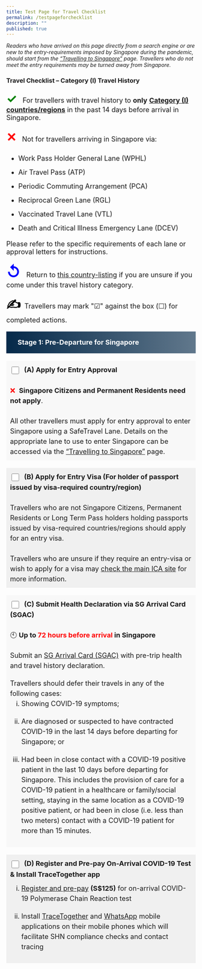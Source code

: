 ```yaml
---
title: Test Page for Travel Checklist
permalink: /testpageforchecklist
description: ""
published: true
---
```

<i>Readers who have arrived on this page directly from a search engine or are new to the entry-requirements imposed by Singapore during the pandemic, should start from the <a href="/arriving/overview" target="_blank" >“Travelling to Singapore”</a> page. Travellers who do not meet the entry requirements may be turned away from Singapore. </i>

### Travel Checklist – Category (I) Travel History

<p style="font-size:18px;"><span style="font-size:32px; color:green;"><b>&#10003;</b></span> &nbsp; For travellers with travel history to <b>only</b> <a href="/shn-and-swab-summary" target="_blank"><b>Category (I) countries/regions</b></a> in the past 14 days before arrival in Singapore.</p>

<p style="font-size:18px; line-height:1.5;"><span style="font-size:32px; color:red;"><b>&#10005;</b></span> &nbsp; Not for travellers arriving in Singapore via: </p>
<ol style="margin-top:10px; margin-bottom:0px; font-size:18px; list-style-type:disc; padding-left:32px;">
	<li style="margin-top:10px; margin-bottom:0px; font-size:18px; line-height:1.5;">Work Pass Holder General Lane (WPHL)</li>
		<li style="margin-top:10px; margin-bottom:0px; font-size:18px; line-height:1.5;">Air Travel Pass (ATP)</li>
		<li style="margin-top:10px; margin-bottom:0px; font-size:18px; line-height:1.5;">Periodic Commuting Arrangement (PCA)</li>
		<li style="margin-top:10px; margin-bottom:0px; font-size:18px; line-height:1.5;">Reciprocal Green Lane (RGL)</li>
		<li style="margin-top:10px; margin-bottom:0px; font-size:18px; line-height:1.5;">Vaccinated Travel Lane (VTL)</li>
		<li style="margin-top:10px; margin-bottom:0px; font-size:18px; line-height:1.5;">Death and Critical Illness Emergency Lane (DCEV)</li>
	</ol>
<p style="font-size:18px;">Please refer to the specific requirements of each lane or approval letters for instructions.</p>

<p  style="font-size:18px;"><span style="color:blue; font-size:40px;"><b>&#8634;</b></span> &nbsp; Return to <a href="/shn-and-swab-summary" target="_blank">this country-listing</a> if you are unsure if you come under this travel history category. </p>

<p  style="font-size:18px;"><span style="color:black; font-size:32px;"><b>&#9997;</b></span> &nbsp;Travellers may mark "&#9745;" against the box (&#9744;) for completed actions.</p>

<div style="background: linear-gradient(90deg, #072b4b, #61788c); border-left:10px #072b4b solid; color: #FFFFFF; font-size: 18px; line-height: 28px; padding: 15px 20px 15px 20px;	margin: 20px 0px 20px 0px;"><b>Stage 1: Pre-Departure for Singapore</b></div>

<p style="padding:10px; margin-bottom:20px; line-height:1.5; background-color:#f8f8f8; font-size:18px;"><input type="checkbox" style="width:20px; height:20px; vertical-align:middle;" id="1A" name="1A" value="EntryApproval"><label for="1A">&nbsp;&nbsp;<b>(A) Apply for Entry Approval</b></label><br><br>
<span style="color:red;">&#10060;</span> &nbsp;<b>Singapore Citizens and Permanent Residents need not apply</b>.<br><br>All other travellers must apply for entry approval to enter Singapore using a SafeTravel Lane. Details on the appropriate lane to use to enter Singapore can be accessed via the <a href="/arriving/overview" target="_blank" >“Travelling to Singapore”</a> page.</p>

<p style="padding: 10px; margin: 20px 0px 20px 0px; line-height:1.5; background:#f0f0f0; font-size:18px;"><input type="checkbox" style="width:20px; height:20px;vertical-align:middle;" id="1B" name="1B" value="EntryVisa"><label for="1B">&nbsp;&nbsp;<b>(B) Apply for Entry Visa (For holder of passport issued by visa-required country/region)</b></label><br><br>
Travellers who are not Singapore Citizens, Permanent Residents or Long Term Pass holders holding passports issued by visa-required countries/regions should apply for an entry visa.<br><br> Travellers who are unsure if they require an entry-visa or wish to apply for a visa may <a href="https://www.ica.gov.sg/enter-depart/entry_requirements/visa_requirements" target="_blank">check the main ICA site</a> for more information.</p>

<p style="padding:10px; margin-bottom:0px; line-height:1.5; background-color:#f8f8f8; font-size:18px;"><input type="checkbox" style="width:20px; height:20px;vertical-align:middle;" id="1C" name="1C" value="HealthDeclarationl"><label for="1C">&nbsp;&nbsp;<b>(C) Submit Health Declaration via SG Arrival Card (SGAC)</b></label><br><br>&#128345; <b>Up to <span style="color:red;">72 hours before arrival</span> in Singapore</b><br><br>Submit an <a href="https://eservices.ica.gov.sg/sgarrivalcard/" target="_blank">SG Arrival Card (SGAC)</a> with pre-trip health and travel history declaration.
<ol style="margin-top: 0px; margin-left: 0px; margin-bottom:20px; line-height:1.5; background-color:#f8f8f8; font-size:18px; list-style-type:lower-roman;padding:10px;">Travellers should defer their travels in any of the following cases:<br>
	<li style="margin-left: 30px; margin-bottom:20px; line-height:1.5; background-color:#f8f8f8; font-size:18px;">Showing COVID-19 symptoms;</li>
	<li style="margin-left: 30px; margin-bottom:20px; line-height:1.5; background-color:#f8f8f8; font-size:18px;">Are diagnosed or suspected to have contracted COVID-19 in the last 14 days before departing for Singapore; or</li>
	<li style="margin-left: 30px; margin-bottom:20px; line-height:1.5; background-color:#f8f8f8; font-size:18px;">Had been in close contact with a COVID-19 positive patient in the last 10 days before departing for Singapore. This includes the provision of care for a COVID-19 patient in a healthcare or family/social setting, staying in the same location as a COVID-19 positive patient, or had been in close (i.e. less than two meters) contact with a COVID-19 patient for more than 15 minutes.</li>
</ol>
</p>

<div id="payment"></div>

<p style="padding: 10px 10px 0px 10px; margin: 20px 0px 0px 0px; line-height:1.5; background:#f0f0f0; font-size:18px;"><input type="checkbox" style="width:20px; height:20px;vertical-align:middle;" id="1D" name="1D" value="payment"><label for="1D">&nbsp;&nbsp;<b>(D) Register and Pre-pay On-Arrival COVID-19 Test & Install TraceTogether app</b></label>
<ol style="margin-top: 0px; margin-left: 0px; margin-bottom:20px; line-height:1.5; background-color:#f0f0f0; font-size:18px; list-style-type:lower-roman; padding:10px; background:#f0f0f0;">
<li style="margin-left: 30px; margin-bottom:20px; line-height:1.5; background-color:#f0f0f0; font-size:18px;"><a href="https://safetravel.changiairport.com/#/" target="_blank">Register and pre-pay</a> <b>(S$125)</b> for on-arrival COVID-19 Polymerase Chain Reaction test</li>
		<li style="margin-left: 30px; margin-bottom:20px; line-height:1.5; background-color:#f0f0f0; font-size:18px;">	Install <a href="https://www.tracetogether.gov.sg/" target="_blank">TraceTogether</a> and <a href="https://www.whatsapp.com/download" target="_blank">WhatsApp</a> mobile applications on their mobile phones which will facilitate SHN compliance checks and contact tracing</li>
</ol></p>